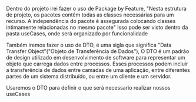 Dentro do projeto irei fazer o uso de Package by Feature, "Nesta estrutura de projeto, os pacotes contêm todas as classes necessárias para um recurso. A independência do pacote é assegurada colocando classes intimamente relacionadas no mesmo pacote"
Isso pode ser visto dentro da pasta useCases, onde será organizado por funcionalidade

Também iremos fazer o uso de DTO, é uma sigla que significa "Data Transfer Object"("Objeto de Transferência de Dados"), O DTO é um padrão de design utilizado em desenvolvimento de software para representar um objeto que carrega dados entre processos. Esses processos podem incluir a transferência de dados entre camadas de uma aplicação, entre diferentes partes de um sistema distribuído, ou entre um cliente e um servidor.

Usaremos o DTO para definir o que será necessario realizar nossos useCases